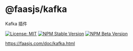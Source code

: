 # @faasjs/kafka

Kafka 插件

[![License: MIT](https://img.shields.io/npm/l/@faasjs/kafka.svg)](https://github.com/faasjs/faasjs/blob/master/packages/faasjs/kafka/LICENSE)
[![NPM Stable Version](https://img.shields.io/npm/v/@faasjs/kafka/stable.svg)](https://www.npmjs.com/package/@faasjs/kafka)
[![NPM Beta Version](https://img.shields.io/npm/v/@faasjs/kafka/beta.svg)](https://www.npmjs.com/package/@faasjs/kafka)

https://faasjs.com/doc/kafka.html
